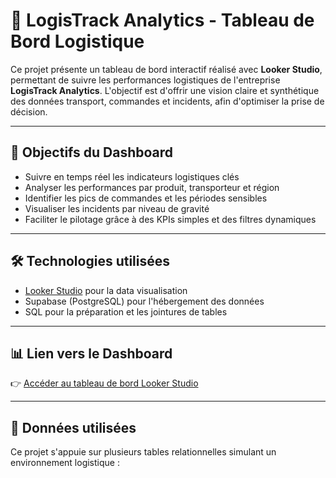 # 🚚 LogisTrack Analytics - Tableau de Bord Logistique

Ce projet présente un tableau de bord interactif réalisé avec **Looker Studio**, permettant de suivre les performances logistiques de l'entreprise **LogisTrack Analytics**. L'objectif est d'offrir une vision claire et synthétique des données transport, commandes et incidents, afin d'optimiser la prise de décision.

---

## 🎯 Objectifs du Dashboard

- Suivre en temps réel les indicateurs logistiques clés
- Analyser les performances par produit, transporteur et région
- Identifier les pics de commandes et les périodes sensibles
- Visualiser les incidents par niveau de gravité
- Faciliter le pilotage grâce à des KPIs simples et des filtres dynamiques

---

## 🛠️ Technologies utilisées

- [Looker Studio](https://lookerstudio.google.com/s/jjZ6Rjt-7Og) pour la data visualisation
- Supabase (PostgreSQL) pour l'hébergement des données
- SQL pour la préparation et les jointures de tables

---

## 📊 Lien vers le Dashboard

👉 [Accéder au tableau de bord Looker Studio](https://lookerstudio.google.com/s/jjZ6Rjt-7Og)

---

## 📁 Données utilisées

Ce projet s'appuie sur plusieurs tables relationnelles simulant un environnement logistique :

